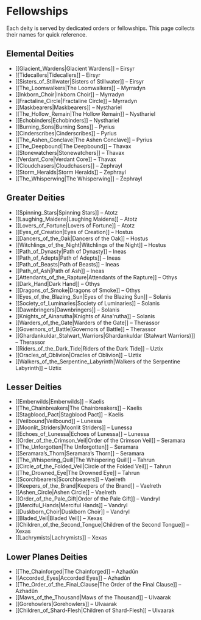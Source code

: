 # Fellowships

Each deity is served by dedicated orders or fellowships. This page collects their names for quick reference.

## Elemental Deities
- [[Glacient_Wardens|Glacient Wardens]] – Eirsyr
- [[Tidecallers|Tidecallers]] – Eirsyr
- [[Sisters_of_Stillwater|Sisters of Stillwater]] – Eirsyr
- [[The_Loomwalkers|The Loomwalkers]] – Myrradyn
- [[Inkborn_Choir|Inkborn Choir]] – Myrradyn
- [[Fractaline_Circle|Fractaline Circle]] – Myrradyn
- [[Maskbearers|Maskbearers]] – Nysthariel
- [[The_Hollow_Remain|The Hollow Remain]] – Nysthariel
- [[Echobinders|Echobinders]] – Nysthariel
- [[Burning_Sons|Burning Sons]] – Pyrius
- [[Cinderscribes|Cinderscribes]] – Pyrius
- [[The_Ashen_Conclave|The Ashen Conclave]] – Pyrius
- [[The_Deepbound|The Deepbound]] – Thavax
- [[Stonewatchers|Stonewatchers]] – Thavax
- [[Verdant_Core|Verdant Core]] – Thavax
- [[Cloudchasers|Cloudchasers]] – Zephrayl
- [[Storm_Heralds|Storm Heralds]] – Zephrayl
- [[The_Whisperwing|The Whisperwing]] – Zephrayl

## Greater Deities
- [[Spinning_Stars|Spinning Stars]] – Atotz
- [[Laughing_Maidens|Laughing Maidens]] – Atotz
- [[Lovers_of_Fortune|Lovers of Fortune]] – Atotz
- [[Eyes_of_Creation|Eyes of Creation]] – Hostus
- [[Dancers_of_the_Oak|Dancers of the Oak]] – Hostus
- [[Witchlings_of_the_Night|Witchlings of the Night]] – Hostus
- [[Path_of_Dynasty|Path of Dynasty]] – Ineas
- [[Path_of_Adepts|Path of Adepts]] – Ineas
- [[Path_of_Beasts|Path of Beasts]] – Ineas
- [[Path_of_Ash|Path of Ash]] – Ineas
- [[Attendants_of_the_Rapture|Attendants of the Rapture]] – Othys
- [[Dark_Hand|Dark Hand]] – Othys
- [[Dragons_of_Smoke|Dragons of Smoke]] – Othys
- [[Eyes_of_the_Blazing_Sun|Eyes of the Blazing Sun]] – Solanis
- [[Society_of_Luminaries|Society of Luminaries]] – Solanis
- [[Dawnbringers|Dawnbringers]] – Solanis
- [[Knights_of_Ainarutha|Knights of Aina'rutha]] – Solanis
- [[Warders_of_the_Gate|Warders of the Gate]] – Therassor
- [[Governors_of_Battle|Governors of Battle]] – Therassor
- [[Ghardankuldar_Stalwart_Warriors|Ghardankuldar (Stalwart Warriors)]] – Therassor
- [[Riders_of_the_Dark_Tide|Riders of the Dark Tide]] – Uztix
- [[Oracles_of_Oblivion|Oracles of Oblivion]] – Uztix
- [[Walkers_of_the_Serpentine_Labyrinth|Walkers of the Serpentine Labyrinth]] – Uztix

## Lesser Deities
- [[Emberwilds|Emberwilds]] – Kaelis
- [[The_Chainbreakers|The Chainbreakers]] – Kaelis
- [[Stagblood_Pact|Stagblood Pact]] – Kaelis
- [[Veilbound|Veilbound]] – Lunessa
- [[Moonlit_Striders|Moonlit Striders]] – Lunessa
- [[Echoes_of_Lunessa|Echoes of Lunessa]] – Lunessa
- [[Order_of_the_Crimson_Veil|Order of the Crimson Veil]] – Seramara
- [[The_Unforgotten|The Unforgotten]] – Seramara
- [[Seramara’s_Thorn|Seramara’s Thorn]] – Seramara
- [[The_Whispering_Quill|The Whispering Quill]] – Tahrun
- [[Circle_of_the_Folded_Veil|Circle of the Folded Veil]] – Tahrun
- [[The_Drowned_Eye|The Drowned Eye]] – Tahrun
- [[Scorchbearers|Scorchbearers]] – Vaelreth
- [[Keepers_of_the_Brand|Keepers of the Brand]] – Vaelreth
- [[Ashen_Circle|Ashen Circle]] – Vaelreth
- [[Order_of_the_Pale_Gift|Order of the Pale Gift]] – Vandryl
- [[Merciful_Hands|Merciful Hands]] – Vandryl
- [[Duskborn_Choir|Duskborn Choir]] – Vandryl
- [[Bladed_Veil|Bladed Veil]] – Xexas
- [[Children_of_the_Second_Tongue|Children of the Second Tongue]] – Xexas
- [[Lachrymists|Lachrymists]] – Xexas

## Lower Planes Deities
- [[The_Chainforged|The Chainforged]] – Azhadûn
- [[Accorded_Eyes|Accorded Eyes]] – Azhadûn
- [[The_Order_of_the_Final_Clause|The Order of the Final Clause]] – Azhadûn
- [[Maws_of_the_Thousand|Maws of the Thousand]] – Ulvaarak
- [[Gorehowlers|Gorehowlers]] – Ulvaarak
- [[Children_of_Shard-Flesh|Children of Shard-Flesh]] – Ulvaarak